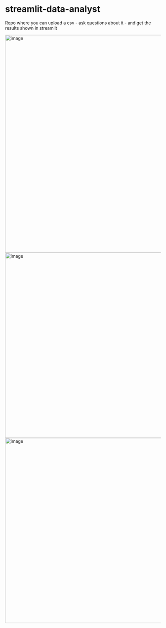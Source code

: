 # streamlit-data-analyst
Repo where you can upload a csv - ask questions about it - and get the results shown in streamlit

<img width="706" alt="image" src="https://github.com/parker84/streamlit-data-analyst/assets/12496987/2cb85e3e-0241-4c94-87d8-b427126aec03">
<img width="600" alt="image" src="https://github.com/parker84/streamlit-data-analyst/assets/12496987/608b8e7b-c1bd-4da9-8d6e-84aadf7172e2">
<img width="600" alt="image" src="https://github.com/parker84/streamlit-data-analyst/assets/12496987/6f7ea800-5bd8-458c-b9f0-f671e1639b93">
